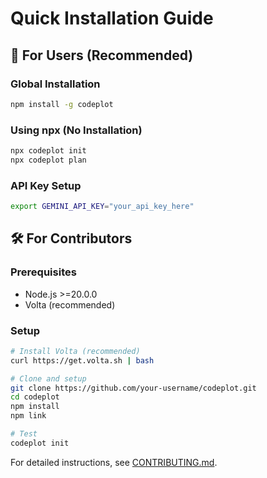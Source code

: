 # Quick Installation Guide

## 🚀 For Users (Recommended)

### Global Installation

```bash
npm install -g codeplot
```

### Using npx (No Installation)

```bash
npx codeplot init
npx codeplot plan
```

### API Key Setup

```bash
export GEMINI_API_KEY="your_api_key_here"
```

## 🛠️ For Contributors

### Prerequisites

- Node.js >=20.0.0
- Volta (recommended)

### Setup

```bash
# Install Volta (recommended)
curl https://get.volta.sh | bash

# Clone and setup
git clone https://github.com/your-username/codeplot.git
cd codeplot
npm install
npm link

# Test
codeplot init
```

For detailed instructions, see [CONTRIBUTING.md](CONTRIBUTING.md).
